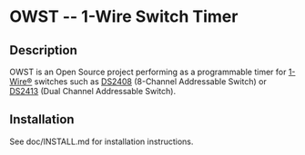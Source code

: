 # OWST -- 1-Wire Switch Timer
## Description

OWST is an Open Source project performing as a programmable timer for [1-Wire®](https://www.maximintegrated.com/en/products/ibutton-one-wire/one-wire.html) switches such as [DS2408](http://www.maximintegrated.com/datasheet/index.mvp/id/3818/t/al) (8-Channel Addressable Switch) or [DS2413](http://www.maximintegrated.com/datasheet/index.mvp/id/4588/t/al) (Dual Channel Addressable Switch).

## Installation
See doc/INSTALL.md for installation instructions.
